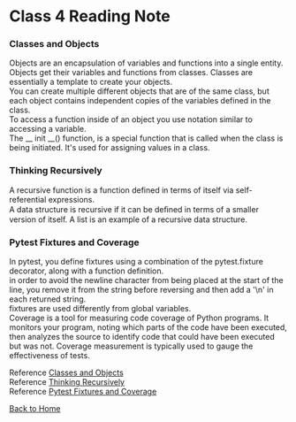 # Class 4 Reading Note

### Classes and Objects

Objects are an encapsulation of variables and functions into a single entity. Objects get their variables and functions from classes. Classes are essentially a template to create your objects.  
You can create multiple different objects that are of the same class, but each object contains independent copies of the variables defined in the class.  
To access a function inside of an object you use notation similar to accessing a variable.  
The __ init __() function, is a special function that is called when the class is being initiated. It's used for assigning values in a class.  

### Thinking Recursively

A recursive function is a function defined in terms of itself via self-referential expressions.  
A data structure is recursive if it can be deﬁned in terms of a smaller version of itself. A list is an example of a recursive data structure.

### Pytest Fixtures and Coverage

In pytest, you define fixtures using a combination of the pytest.fixture decorator, along with a function definition.  
in order to avoid the newline character from being placed at the start of the line, you remove it from the string before reversing and then add a '\n' in each returned string.  
fixtures are used differently from global variables.  
Coverage is a tool for measuring code coverage of Python programs. It monitors your program, noting which parts of the code have been executed, then analyzes the source to identify code that could have been executed but was not. Coverage measurement is typically used to gauge the effectiveness of tests.

Reference [Classes and Objects](https://www.learnpython.org/en/Classes_and_Objects)  
Reference [Thinking Recursively](https://realpython.com/python-thinking-recursively/)  
Reference [Pytest Fixtures and Coverage](https://www.linuxjournal.com/content/python-testing-pytest-fixtures-and-coverage)

[Back to Home](../../README.md)
